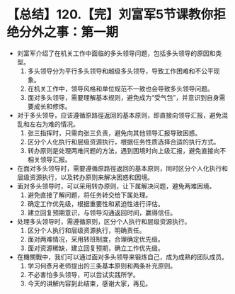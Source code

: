 # 【总结】120.【完】刘富军5节课教你拒绝分外之事：第一期

-   刘富军介绍了在机关工作中面临的多头领导问题，包括多头领导的原因和类型。
    1.  多头领导分为平行多头领导和越级多头领导，导致工作困难和不公平现象。
    2.  在机关工作中，领导风格和单位规范不一致也会导致多头领导问题。
    3.  面对多头领导，需要理解基本规则，避免成为“受气包”，并意识到自身需要成长和修炼。
-   对于多头领导，应该遵循原路徑返回的基本原则，即直接向领导汇报，避免混乱和左右为难的情况。
    1.  张三指挥时，只需向张三负责，避免向其他领导汇报导致困惑。
    2.  区分个人化执行和层级资源执行，根据任务性质选择合适的执行方式。
    3.  转办原则是处理两难问题的方法，遇到困境时向上级汇报，避免直接向不相关领导汇报。
-   在面对多头领导时，需要遵循原路徑返回的基本原则，同时区分个人化执行和层级资源执行，以及转办原则来解决困惑和困境。
-   面对多头领导时，可以采用转办原则，让下属解决问题，避免两难困境。
    1.  避免直接了解问题，将任务转交给下属处理。
    2.  确定工作优先级，根据重要性和紧迫性进行评估。
    3.  建立回复预期意识，与领导沟通返回时间，赢得信任。
-   处理多头领导时，需遵循原则，区分个人执行和层级资源执行。
    1.  区分个人执行和层级资源执行，明确责任。
    2.  面对两难情况，采用转班制度，合理确定优先级。
    3.  面对资源稀缺，建立回复预期，确立工作优先级。
-   在機關戰中，我们可以通过面对多头领导来锻炼自己，成为成熟的团队成员。
    1.  学习何彥月老师提出的三条基本原则和两条补充原则。
    2.  不必害怕多头领导，可以尝试实践所学。
    3.  今天的讲解内容到此结束，感谢大家，再见。